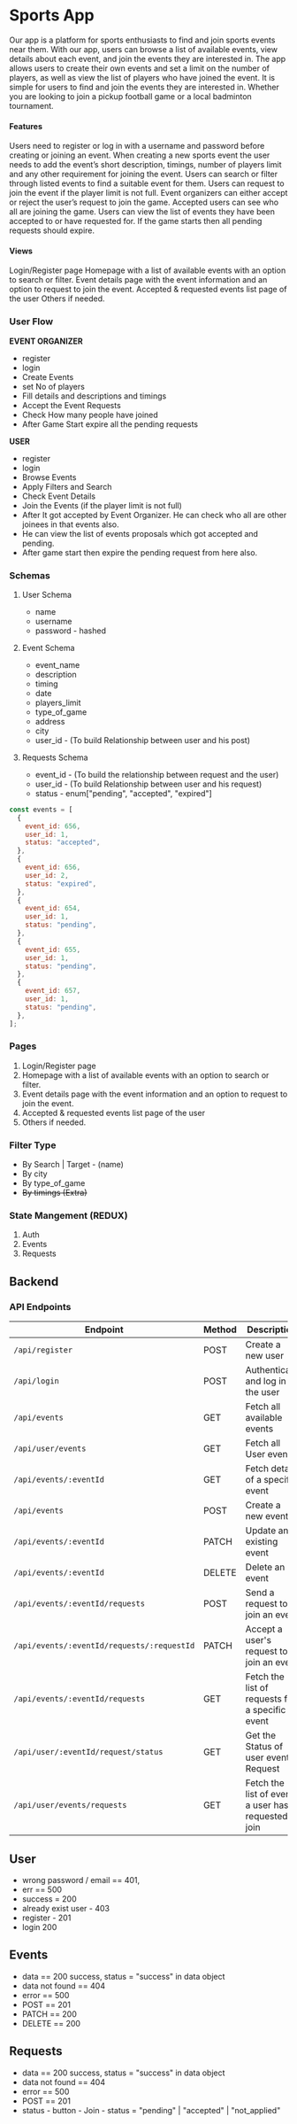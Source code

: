 # Sports App

Our app is a platform for sports enthusiasts to find and join sports events near them. With our app, users can browse a list of available events, view details about each event, and join the events they are interested in. The app allows users to create their own events and set a limit on the number of players, as well as view the list of players who have joined the event. It is simple for users to find and join the events they are interested in. Whether you are looking to join a pickup football game or a local badminton tournament.

#### Features

Users need to register or log in with a username and password before creating or joining an event.
When creating a new sports event the user needs to add the event’s short description, timings, number of players limit and any other requirement for joining the event.
Users can search or filter through listed events to find a suitable event for them.
Users can request to join the event if the player limit is not full.
Event organizers can either accept or reject the user’s request to join the game.
Accepted users can see who all are joining the game.
Users can view the list of events they have been accepted to or have requested for.
If the game starts then all pending requests should expire.

#### Views

Login/Register page
Homepage with a list of available events with an option to search or filter.
Event details page with the event information and an option to request to join the event.
Accepted & requested events list page of the user
Others if needed.

### User Flow

**EVENT ORGANIZER**

- register
- login
- Create Events
- set No of players
- Fill details and descriptions and timings
- Accept the Event Requests
- Check How many people have joined
- After Game Start expire all the pending requests

**USER**

- register
- login
- Browse Events
- Apply Filters and Search
- Check Event Details
- Join the Events (if the player limit is not full)
- After It got accepted by Event Organizer. He can check who all are other joinees in that events also.
- He can view the list of events proposals which got accepted and pending.
- After game start then expire the pending request from here also.

### Schemas

1. User Schema

   - name
   - username
   - password - hashed

2. Event Schema

   - event_name
   - description
   - timing
   - date
   - players_limit
   - type_of_game
   - address
   - city
   - user_id - (To build Relationship between user and his post)

3. Requests Schema

   - event_id - (To build the relationship between request and the user)
   - user_id - (To build Relationship between user and his request)
   - status - enum["pending", "accepted", "expired"]

```javascript
const events = [
  {
    event_id: 656,
    user_id: 1,
    status: "accepted",
  },
  {
    event_id: 656,
    user_id: 2,
    status: "expired",
  },
  {
    event_id: 654,
    user_id: 1,
    status: "pending",
  },
  {
    event_id: 655,
    user_id: 1,
    status: "pending",
  },
  {
    event_id: 657,
    user_id: 1,
    status: "pending",
  },
];
```

### Pages

1. Login/Register page
2. Homepage with a list of available events with an option to search or filter.
3. Event details page with the event information and an option to request to join the event.
4. Accepted & requested events list page of the user
5. Others if needed.

### Filter Type

- By Search | Target - (name)
- By city
- By type_of_game
- <s>By timings (Extra)</s>

### State Mangement (REDUX)

1. Auth
2. Events
3. Requests

## Backend

### API Endpoints

| Endpoint                                   | Method | Description                                           |
| ------------------------------------------ | ------ | ----------------------------------------------------- |
| `/api/register`                            | POST   | Create a new user                                     |
| `/api/login`                               | POST   | Authenticate and log in the user                      |
| `/api/events`                              | GET    | Fetch all available events                            |
| `/api/user/events`                         | GET    | Fetch all User event                                  |
| `/api/events/:eventId`                     | GET    | Fetch details of a specific event                     |
| `/api/events`                              | POST   | Create a new event                                    |
| `/api/events/:eventId`                     | PATCH  | Update an existing event                              |
| `/api/events/:eventId`                     | DELETE | Delete an event                                       |
| `/api/events/:eventId/requests`            | POST   | Send a request to join an event                       |
| `/api/events/:eventId/requests/:requestId` | PATCH  | Accept a user's request to join an event              |
| `/api/events/:eventId/requests`            | GET    | Fetch the list of requests for a specific event       |
| `/api/user/:eventId/request/status`        | GET    | Get the Status of user event Request                  |
| `/api/user/events/requests`                | GET    | Fetch the list of events a user has requested to join |

## User

- wrong password / email == 401,
- err == 500
- success = 200
- already exist user - 403
- register - 201
- login 200

## Events

- data == 200 success, status = "success" in data object
- data not found == 404
- error == 500
- POST == 201
- PATCH == 200
- DELETE == 200

## Requests

- data == 200 success, status = "success" in data object
- data not found == 404
- error == 500
- POST == 201
- status - button - Join - status = "pending" | "accepted" | "not_applied"
